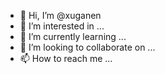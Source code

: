 - 👋 Hi, I’m @xuganen
- 👀 I’m interested in ...
- 🌱 I’m currently learning ...
- 💞️ I’m looking to collaborate on ...
- 📫 How to reach me ...

<!---
xuganen/xuganen is a ✨ special ✨ repository because its `README.md` (this file) appears on your GitHub profile.
You can click the Preview link to take a look at your changes.
--->

